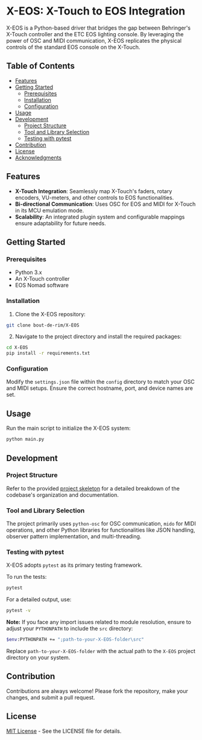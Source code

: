 # X-EOS: X-Touch to EOS Integration

X-EOS is a Python-based driver that bridges the gap between Behringer's X-Touch controller and the ETC EOS lighting console. By leveraging the power of OSC and MIDI communication, X-EOS replicates the physical controls of the standard EOS console on the X-Touch.

## Table of Contents
- [Features](#features)
- [Getting Started](#getting-started)
  - [Prerequisites](#prerequisites)
  - [Installation](#installation)
  - [Configuration](#configuration)
- [Usage](#usage)
- [Development](#development)
  - [Project Structure](#project-structure)
  - [Tool and Library Selection](#tool-and-library-selection)
  - [Testing with pytest](#testing-with-pytest)
- [Contribution](#contribution)
- [License](#license)
- [Acknowledgments](#acknowledgments)

## Features

- **X-Touch Integration**: Seamlessly map X-Touch's faders, rotary encoders, VU-meters, and other controls to EOS functionalities.
- **Bi-directional Communication**: Uses OSC for EOS and MIDI for X-Touch in its MCU emulation mode.
- **Scalability**: An integrated plugin system and configurable mappings ensure adaptability for future needs.

## Getting Started

### Prerequisites

- Python 3.x
- An X-Touch controller
- EOS Nomad software

### Installation

1. Clone the X-EOS repository:
```bash
git clone bout-de-rim/X-EOS
```
2. Navigate to the project directory and install the required packages:
```bash
cd X-EOS
pip install -r requirements.txt
```
### Configuration

Modify the `settings.json` file within the `config` directory to match your OSC and MIDI setups. Ensure the correct hostname, port, and device names are set.

## Usage

Run the main script to initialize the X-EOS system:
```bash
python main.py
```

## Development

### Project Structure

Refer to the provided [project skeleton](#project-skeleton-link) for a detailed breakdown of the codebase's organization and documentation.

### Tool and Library Selection

The project primarily uses `python-osc` for OSC communication, `mido` for MIDI operations, and other Python libraries for functionalities like JSON handling, observer pattern implementation, and multi-threading.

### Testing with pytest

X-EOS adopts `pytest` as its primary testing framework. 

To run the tests:

```bash
pytest
```

For a detailed output, use:

```bash
pytest -v
```

**Note:** If you face any import issues related to module resolution, ensure to adjust your `PYTHONPATH` to include the `src` directory:

```bash
$env:PYTHONPATH += ";path-to-your-X-EOS-folder\src"
```

Replace `path-to-your-X-EOS-folder` with the actual path to the `X-EOS` project directory on your system.

## Contribution

Contributions are always welcome! Please fork the repository, make your changes, and submit a pull request.

## License

[MIT License](LICENSE) - See the LICENSE file for details.

